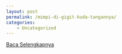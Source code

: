 ```yaml
---
layout: post
permalink: /mimpi-di-gigit-kuda-tangannya/
categories:
    - Uncategorized
---
```


[Baca Selengkapnya](/08)